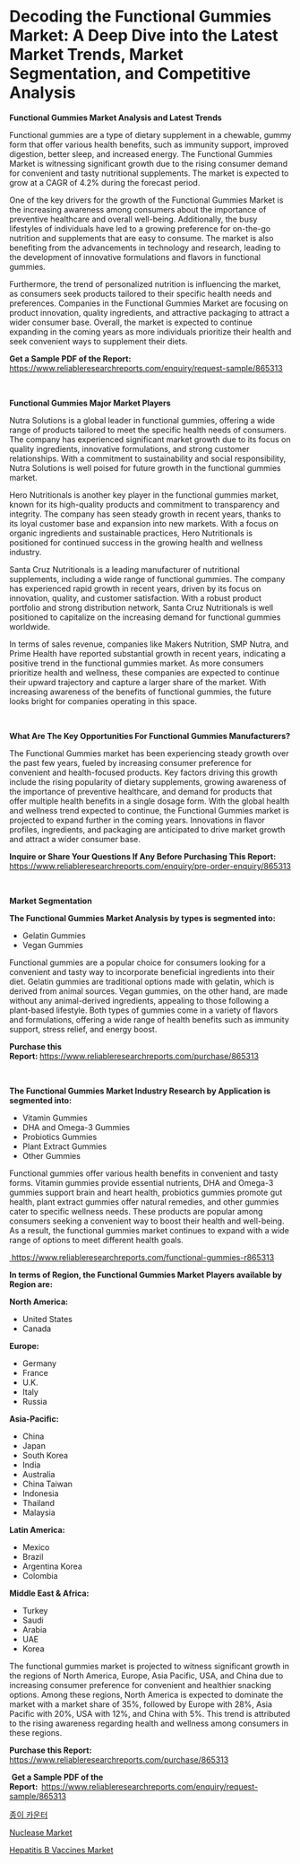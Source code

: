 <p><h1>Decoding the Functional Gummies Market: A Deep Dive into the Latest Market Trends, Market Segmentation, and Competitive Analysis</h1></p><p><strong>Functional Gummies Market Analysis and Latest Trends</strong></p>
<p><p>Functional gummies are a type of dietary supplement in a chewable, gummy form that offer various health benefits, such as immunity support, improved digestion, better sleep, and increased energy. The Functional Gummies Market is witnessing significant growth due to the rising consumer demand for convenient and tasty nutritional supplements. The market is expected to grow at a CAGR of 4.2% during the forecast period.</p><p>One of the key drivers for the growth of the Functional Gummies Market is the increasing awareness among consumers about the importance of preventive healthcare and overall well-being. Additionally, the busy lifestyles of individuals have led to a growing preference for on-the-go nutrition and supplements that are easy to consume. The market is also benefiting from the advancements in technology and research, leading to the development of innovative formulations and flavors in functional gummies.</p><p>Furthermore, the trend of personalized nutrition is influencing the market, as consumers seek products tailored to their specific health needs and preferences. Companies in the Functional Gummies Market are focusing on product innovation, quality ingredients, and attractive packaging to attract a wider consumer base. Overall, the market is expected to continue expanding in the coming years as more individuals prioritize their health and seek convenient ways to supplement their diets.</p></p>
<p><strong>Get a Sample PDF of the Report:&nbsp;</strong> <a href="https://www.reliableresearchreports.com/enquiry/request-sample/865313">https://www.reliableresearchreports.com/enquiry/request-sample/865313</a></p>
<p>&nbsp;</p>
<p><strong>Functional Gummies Major Market Players</strong></p>
<p><p>Nutra Solutions is a global leader in functional gummies, offering a wide range of products tailored to meet the specific health needs of consumers. The company has experienced significant market growth due to its focus on quality ingredients, innovative formulations, and strong customer relationships. With a commitment to sustainability and social responsibility, Nutra Solutions is well poised for future growth in the functional gummies market.</p><p>Hero Nutritionals is another key player in the functional gummies market, known for its high-quality products and commitment to transparency and integrity. The company has seen steady growth in recent years, thanks to its loyal customer base and expansion into new markets. With a focus on organic ingredients and sustainable practices, Hero Nutritionals is positioned for continued success in the growing health and wellness industry.</p><p>Santa Cruz Nutritionals is a leading manufacturer of nutritional supplements, including a wide range of functional gummies. The company has experienced rapid growth in recent years, driven by its focus on innovation, quality, and customer satisfaction. With a robust product portfolio and strong distribution network, Santa Cruz Nutritionals is well positioned to capitalize on the increasing demand for functional gummies worldwide.</p><p>In terms of sales revenue, companies like Makers Nutrition, SMP Nutra, and Prime Health have reported substantial growth in recent years, indicating a positive trend in the functional gummies market. As more consumers prioritize health and wellness, these companies are expected to continue their upward trajectory and capture a larger share of the market. With increasing awareness of the benefits of functional gummies, the future looks bright for companies operating in this space.</p></p>
<p>&nbsp;</p>
<p><strong>What Are The Key Opportunities For Functional Gummies Manufacturers?</strong></p>
<p><p>The Functional Gummies market has been experiencing steady growth over the past few years, fueled by increasing consumer preference for convenient and health-focused products. Key factors driving this growth include the rising popularity of dietary supplements, growing awareness of the importance of preventive healthcare, and demand for products that offer multiple health benefits in a single dosage form. With the global health and wellness trend expected to continue, the Functional Gummies market is projected to expand further in the coming years. Innovations in flavor profiles, ingredients, and packaging are anticipated to drive market growth and attract a wider consumer base.</p></p>
<p><strong>Inquire or Share Your Questions If Any Before Purchasing This Report:</strong> <a href="https://www.reliableresearchreports.com/enquiry/pre-order-enquiry/865313">https://www.reliableresearchreports.com/enquiry/pre-order-enquiry/865313</a></p>
<p>&nbsp;</p>
<p><strong>Market Segmentation</strong></p>
<p><strong>The Functional Gummies Market Analysis by types is segmented into:</strong></p>
<p><ul><li>Gelatin Gummies</li><li>Vegan Gummies</li></ul></p>
<p><p>Functional gummies are a popular choice for consumers looking for a convenient and tasty way to incorporate beneficial ingredients into their diet. Gelatin gummies are traditional options made with gelatin, which is derived from animal sources. Vegan gummies, on the other hand, are made without any animal-derived ingredients, appealing to those following a plant-based lifestyle. Both types of gummies come in a variety of flavors and formulations, offering a wide range of health benefits such as immunity support, stress relief, and energy boost.</p></p>
<p><strong>Purchase this Report:&nbsp;</strong><a href="https://www.reliableresearchreports.com/purchase/865313">https://www.reliableresearchreports.com/purchase/865313</a></p>
<p>&nbsp;</p>
<p><strong>The Functional Gummies Market Industry Research by Application is segmented into:</strong></p>
<p><ul><li>Vitamin Gummies</li><li>DHA and Omega-3 Gummies</li><li>Probiotics Gummies</li><li>Plant Extract Gummies</li><li>Other Gummies</li></ul></p>
<p><p>Functional gummies offer various health benefits in convenient and tasty forms. Vitamin gummies provide essential nutrients, DHA and Omega-3 gummies support brain and heart health, probiotics gummies promote gut health, plant extract gummies offer natural remedies, and other gummies cater to specific wellness needs. These products are popular among consumers seeking a convenient way to boost their health and well-being. As a result, the functional gummies market continues to expand with a wide range of options to meet different health goals.</p></p>
<p><a href="https://www.reliableresearchreports.com/functional-gummies-r865313">&nbsp;https://www.reliableresearchreports.com/functional-gummies-r865313</a></p>
<p><strong>In terms of Region, the Functional Gummies Market Players available by Region are:</strong></p>
<p>
    <p> <strong> North America: </strong>
        <ul>
            <li>United States</li>
            <li>Canada</li>
        </ul>
        </p> 
    <p> <strong> Europe: </strong>
        <ul>
            <li>Germany</li>
            <li>France</li>
            <li>U.K.</li>
            <li>Italy</li>
            <li>Russia</li>
        </ul>
        </p> 
    <p> <strong> Asia-Pacific: </strong>
        <ul>
            <li>China</li>
            <li>Japan</li>
            <li>South Korea</li>
            <li>India</li>
            <li>Australia</li>
            <li>China Taiwan</li>
            <li>Indonesia</li>
            <li>Thailand</li>
            <li>Malaysia</li>
        </ul>
        </p> 
    <p> <strong> Latin America: </strong>
        <ul>
            <li>Mexico</li>
            <li>Brazil</li>
            <li>Argentina Korea</li>
            <li>Colombia</li>
        </ul>
        </p> 
    <p> <strong> Middle East & Africa: </strong>
        <ul>
            <li>Turkey</li>
            <li>Saudi</li>
            <li>Arabia</li>
            <li>UAE</li>
            <li>Korea</li>
        </ul>
    </p>
    </p>
<p><p>The functional gummies market is projected to witness significant growth in the regions of North America, Europe, Asia Pacific, USA, and China due to increasing consumer preference for convenient and healthier snacking options. Among these regions, North America is expected to dominate the market with a market share of 35%, followed by Europe with 28%, Asia Pacific with 20%, USA with 12%, and China with 5%. This trend is attributed to the rising awareness regarding health and wellness among consumers in these regions.</p></p>
<p><strong>Purchase this Report: </strong><a href="https://www.reliableresearchreports.com/purchase/865313">https://www.reliableresearchreports.com/purchase/865313</a></p>
<p>&nbsp;<strong>Get a Sample PDF of the Report:&nbsp;&nbsp;</strong><a href="https://www.reliableresearchreports.com/enquiry/request-sample/865313">https://www.reliableresearchreports.com/enquiry/request-sample/865313</a></p>
<p><strong></strong></p>
<p><p><a href="https://github.com/RonSpencer61/Market-Research-Report-List-1/blob/main/224832956907.md">종이 카운터</a></p><p><a href="https://github.com/NaomieConner2023/Market-Research-Report-List-1/blob/main/nuclease-market.md">Nuclease Market</a></p><p><a href="https://github.com/EbonyHane1955/Market-Research-Report-List-1/blob/main/hepatitis-b-vaccines-market.md">Hepatitis B Vaccines Market</a></p></p>